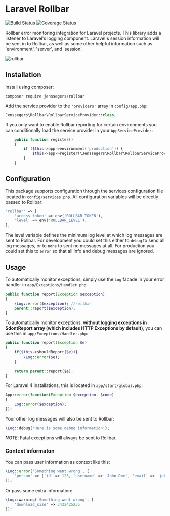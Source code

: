 Laravel Rollbar
===============

[![Build Status](http://img.shields.io/travis/jenssegers/laravel-rollbar.svg)](https://travis-ci.org/jenssegers/laravel-rollbar) [![Coverage Status](http://img.shields.io/coveralls/jenssegers/laravel-rollbar.svg)](https://coveralls.io/r/jenssegers/laravel-rollbar)

Rollbar error monitoring integration for Laravel projects. This library adds a listener to Laravel's logging component. Laravel's session information will be sent in to Rollbar, as well as some other helpful information such as 'environment', 'server', and 'session'.

![rollbar](https://d37gvrvc0wt4s1.cloudfront.net/static/img/features-dashboard1.png?ts=1361907905)

Installation
------------

Install using composer:

```
composer require jenssegers/rollbar
```

Add the service provider to the `'providers'` array in `config/app.php`:

```php
Jenssegers\Rollbar\RollbarServiceProvider::class,
```
    
If you only want to enable Rollbar reporting for certain environments you can conditionally load the service provider in your `AppServiceProvider`:

```php
    public function register()
    {
        if ($this->app->environment('production')) {
            $this->app->register(\Jenssegers\Rollbar\RollbarServiceProvider::class);
        }
    }
```

Configuration
-------------

This package supports configuration through the services configuration file located in `config/services.php`. All configuration variables will be directly passed to Rollbar:

```php
'rollbar' => [
    'access_token' => env('ROLLBAR_TOKEN'),
    'level' => env('ROLLBAR_LEVEL'),
],
```

The level variable defines the minimum log level at which log messages are sent to Rollbar. For development you could set this either to `debug` to send all log messages, or to `none` to sent no messages at all. For production you could set this to `error` so that all info and debug messages are ignored.

Usage
-----

To automatically monitor exceptions, simply use the `Log` facade in your error handler in `app/Exceptions/Handler.php`:

```php
public function report(Exception $exception)
{
    \Log::error($exception); //rollbar
    parent::report($exception);
}
```

To automatically monitor exceptions, **without logging exceptions in $dontReport array (which includes HTTP Exceptions by default)**, you can use this in `app/Exceptions/Handler.php`:

```php
public function report(Exception $e)
{
    if($this->shouldReport($e)){
        \Log::error($e);
    }
    
    return parent::report($e);
}
```


For Laravel 4 installations, this is located in `app/start/global.php`:

```php
App::error(function(Exception $exception, $code)
{
    Log::error($exception);
});
```

Your other log messages will also be sent to Rollbar:

```php
\Log::debug('Here is some debug information');
```

*NOTE*: Fatal exceptions will always be sent to Rollbar.

### Context informaton

You can pass user information as context like this:

```php
\Log::error('Something went wrong', [
    'person' => ['id' => 123, 'username' => 'John Doe', 'email' => 'john@doe.com']
]);
```

Or pass some extra information:

```php
\Log::warning('Something went wrong', [
    'download_size' => 3432425235
]);
```
